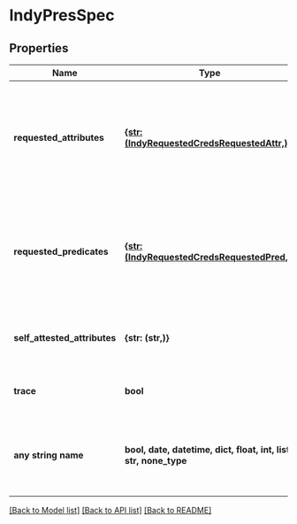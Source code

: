 # IndyPresSpec


## Properties
Name | Type | Description | Notes
------------ | ------------- | ------------- | -------------
**requested_attributes** | [**{str: (IndyRequestedCredsRequestedAttr,)}**](IndyRequestedCredsRequestedAttr.md) | Nested object mapping proof request attribute referents to requested-attribute specifiers | 
**requested_predicates** | [**{str: (IndyRequestedCredsRequestedPred,)}**](IndyRequestedCredsRequestedPred.md) | Nested object mapping proof request predicate referents to requested-predicate specifiers | 
**self_attested_attributes** | **{str: (str,)}** | Self-attested attributes to build into proof | 
**trace** | **bool** | Whether to trace event (default false) | [optional] 
**any string name** | **bool, date, datetime, dict, float, int, list, str, none_type** | any string name can be used but the value must be the correct type | [optional]

[[Back to Model list]](../README.md#documentation-for-models) [[Back to API list]](../README.md#documentation-for-api-endpoints) [[Back to README]](../README.md)


